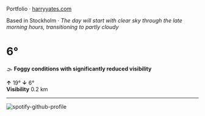 Portfolio · [harryyates.com](https://harryyates.com)

<!-- WEATHER_START -->
Based in Stockholm · *The day will start with clear sky through the late morning hours, transitioning to partly cloudy*

# 6°
🌫️ **Foggy conditions with significantly reduced visibility**

**↑** 19° **↓** 6°  
**Visibility** 0.2 km

---
<!-- WEATHER_END -->

<p align="left">
  <a>
    <img src="https://spotify-github-profile.kittinanx.com/api/view?uid=bigbello&cover_image=true&theme=natemoo-re&show_offline=true&background_color=121212&interchange=false&bar_color=53b14f&bar_color_cover=false" alt="spotify-github-profile">
  </a>
</p>